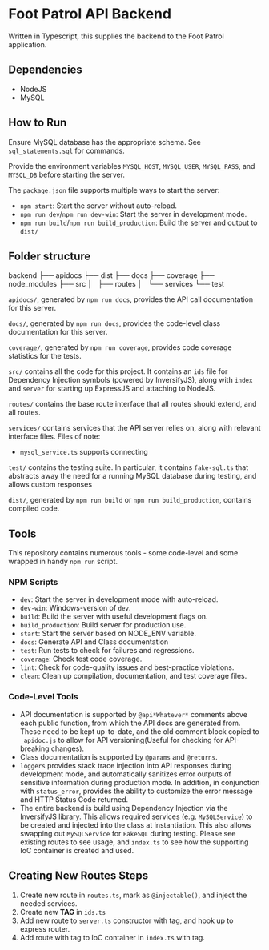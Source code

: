 # Foot Patrol API Backend

Written in Typescript, this supplies the backend to the Foot Patrol application.

## Dependencies

* NodeJS
* MySQL

## How to Run

Ensure MySQL database has the appropriate schema. See `sql_statements.sql` for commands.

Provide the environment variables `MYSQL_HOST`, `MYSQL_USER`, `MYSQL_PASS`, and `MYSQL_DB` before starting the server.

The `package.json` file supports multiple ways to start the server:

* `npm start`: Start the server without auto-reload.
* `npm run dev`/`npm run dev-win`: Start the server in development mode.
* `npm run build`/`npm run build_production`: Build the server and output to `dist/`

## Folder structure

backend
├── apidocs
├── dist
├── docs
├── coverage
├── node_modules
├── src
│   ├── routes
│   └── services
└── test

`apidocs/`, generated by `npm run docs`, provides the API call documentation for this server.

`docs/`, generated by `npm run docs`, provides the code-level class documentation for this server.

`coverage/`, generated by `npm run coverage`, provides code coverage statistics for the tests.

`src/` contains all the code for this project. It contains an `ids` file for Dependency Injection symbols (powered by InversifyJS), along with `index` and `server` for starting up ExpressJS and attaching to NodeJS.

`routes/` contains the base route interface that all routes should extend, and all routes.

`services/` contains services that the API server relies on, along with relevant interface files. Files of note:

* `mysql_service.ts` supports connecting

`test/` contains the testing suite. In particular, it contains `fake-sql.ts` that abstracts away the need for a running MySQL database during testing, and allows custom responses 

`dist/`, generated by `npm run build` or `npm run build_production`, contains compiled code.

## Tools

This repository contains numerous tools - some code-level and some wrapped in handy `npm run` script.

### NPM Scripts

* `dev`: Start the server in development mode with auto-reload.
* `dev-win`: Windows-version of `dev`.
* `build`: Build the server with useful development flags on.
* `build_production`: Build server for production use.
* `start`: Start the server based on NODE_ENV variable.
* `docs`: Generate API and Class documentation
* `test`: Run tests to check for failures and regressions.
* `coverage`: Check test code coverage.
* `lint`: Check for code-quality issues and best-practice violations.
* `clean`: Clean up compilation, documentation, and test coverage files.

### Code-Level Tools

* API documentation is supported by `@api*Whatever*` comments above each public function, from which the API docs are generated from. These need to be kept up-to-date, and the old comment block copied to `_apidoc.js` to allow for API versioning(Useful for checking for API-breaking changes).
* Class documentation is supported by `@params` and `@returns`.
* `loggers` provides stack trace injection into API responses during development mode, and automatically sanitizes error outputs of sensitive information during production mode. In addition, in conjunction with `status_error`, provides the ability to customize the error message and HTTP Status Code returned.
* The entire backend is build using Dependency Injection via the InversifyJS library. This allows required services (e.g. `MySQLService`) to be created and injected into the class at instantiation. This also allows swapping out `MySQLService` for `FakeSQL` during testing. Please see existing routes to see usage, and `index.ts` to see how the supporting IoC container is created and used.

## Creating New Routes Steps

1. Create new route in `routes.ts`, mark as `@injectable()`, and inject the needed services.
1. Create new **TAG** in `ids.ts`
1. Add new route to `server.ts` constructor with tag, and hook up to express router.
1. Add route with tag to IoC container in `index.ts` with tag.
